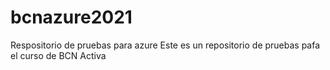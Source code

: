 # bcnazure2021
Respositorio de pruebas para azure
Este es un repositorio de pruebas pafa el curso de BCN Activa
